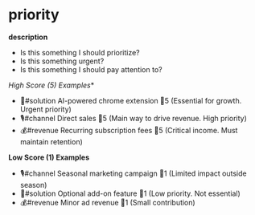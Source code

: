 # priority

**description**

* Is this something I should prioritize?
* Is this something urgent?
* Is this something I should pay attention to?

*High Score (5) Examples**

* 💊#solution AI-powered chrome extension 🚩5 (Essential for growth. Urgent priority)
* 🎙️#channel Direct sales 🚩5 (Main way to drive revenue. High priority)
* 💰#revenue Recurring subscription fees 🚩5 (Critical income. Must maintain retention)

**Low Score (1) Examples**

* 🎙️#channel Seasonal marketing campaign 🚩1 (Limited impact outside season)
* 💊#solution Optional add-on feature 🚩1 (Low priority. Not essential)
* 💰#revenue Minor ad revenue 🚩1 (Small contribution)